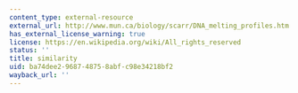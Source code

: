 ```yaml
---
content_type: external-resource
external_url: http://www.mun.ca/biology/scarr/DNA_melting_profiles.htm
has_external_license_warning: true
license: https://en.wikipedia.org/wiki/All_rights_reserved
status: ''
title: similarity
uid: ba74dee2-9687-4875-8abf-c98e34218bf2
wayback_url: ''
---
```

